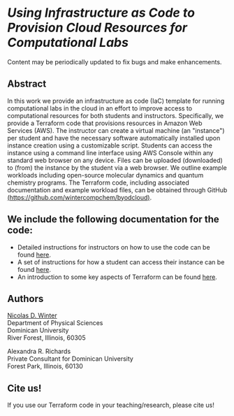 # _Using Infrastructure as Code to Provision Cloud Resources for Computational Labs_



Content may be periodically updated to fix bugs and make enhancements.

## Abstract
In this work we provide an infrastructure as code (IaC) template for running computational labs in the cloud in an effort to improve access to computational resources for both students and instructors. Specifically, we provide a Terraform code that provisions resources in Amazon Web Services (AWS). The instructor can create a virtual
machine (an "instance") per student and have the necessary software automatically installed upon instance creation using a customizable script. Students can access the instance using a command line interface using AWS Console within any standard web browser on any device. Files can be uploaded (downloaded) to (from) the instance by the student via a web browser. We outline example workloads including open-source molecular dynamics and quantum chemistry programs. The Terraform code, including
associated documentation and example workload files, can be obtained through GitHub [(https://github.com/wintercompchem/byodcloud)](https://github.com/wintercompchem/byodcloud).

## We include the following documentation for the code:

- Detailed instructions for instructors on how to use the code can be found [here](documentation/instructions_for_use_instructor.md).
- A set of instructions for how a student can access their instance can be found [here](documentation/instructions_for_use_student.md).
- An introduction to some key aspects of Terraform can be found [here](documentation/intro_to_terraform.md).


## Authors

[Nicolas D. Winter](mailto:nwinter@dom.edu)<br>
Department of Physical Sciences<br>
Dominican University<br>
River Forest, Illinois, 60305

Alexandra R. Richards<br>
Private Consultant for Dominican University<br>
Forest Park, Illinois, 60130

## Cite us!
If you use our Terraform code in your teaching/research, please cite us!


